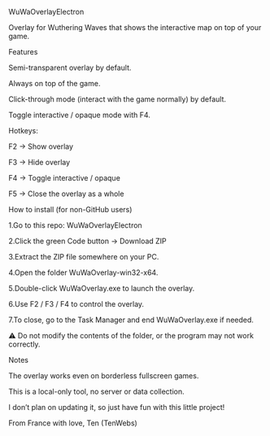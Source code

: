 WuWaOverlayElectron

Overlay for Wuthering Waves that shows the interactive map on top of your game.

Features

Semi-transparent overlay by default.

Always on top of the game.

Click-through mode (interact with the game normally) by default.

Toggle interactive / opaque mode with F4.

Hotkeys:

F2 → Show overlay

F3 → Hide overlay

F4 → Toggle interactive / opaque

F5 → Close the overlay as a whole

How to install (for non-GitHub users)

1.Go to this repo: WuWaOverlayElectron

2.Click the green Code button → Download ZIP

3.Extract the ZIP file somewhere on your PC.

4.Open the folder WuWaOverlay-win32-x64.

5.Double-click WuWaOverlay.exe to launch the overlay.

6.Use F2 / F3 / F4 to control the overlay.

7.To close, go to the Task Manager and end WuWaOverlay.exe if needed.

⚠️ Do not modify the contents of the folder, or the program may not work correctly.

Notes

The overlay works even on borderless fullscreen games.

This is a local-only tool, no server or data collection.

I don’t plan on updating it, so just have fun with this little project!

From France with love,
Ten (TenWebs)
